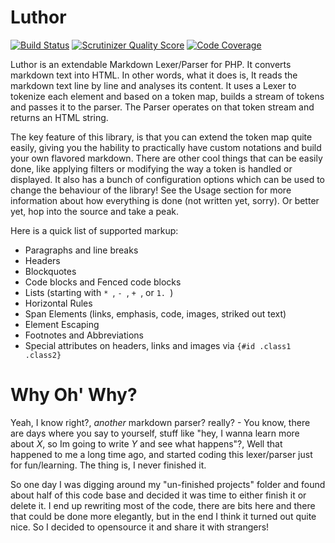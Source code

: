 Luthor
======
[![Build Status](https://secure.travis-ci.org/mpratt/Luthor.png?branch=master)](http://travis-ci.org/mpratt/Luthor)
[![Scrutinizer Quality Score](https://scrutinizer-ci.com/g/mpratt/Luthor/badges/quality-score.png?s=24c42108df50eba8149dfc291f549dfe0d317ef1)](https://scrutinizer-ci.com/g/mpratt/Luthor/)
[![Code Coverage](https://scrutinizer-ci.com/g/mpratt/Luthor/badges/coverage.png?s=537bc5b18469395beb0f944222c0b15bc72c9510)](https://scrutinizer-ci.com/g/mpratt/Luthor/)

Luthor is an extendable Markdown Lexer/Parser for PHP. It converts markdown text into HTML. In other words, what it does is,
It reads the markdown text line by line and analyses its content. It uses a Lexer to tokenize each element and based on a token map,
builds a stream of tokens and passes it to the parser. The Parser operates on that token stream and returns an HTML string.

The key feature of this library, is that you can extend the token map quite easily, giving you the hability to practically have
custom notations and build your own flavored markdown. There are other cool things that can be easily done, like applying filters
or modifying the way a token is handled or displayed. It also has a bunch of configuration options which can be used to change the behaviour of the library!
See the Usage section for more information about how everything is done (not written yet, sorry). Or better yet, hop into the source and take a peak.

Here is a quick list of supported markup:
- Paragraphs and line breaks
- Headers
- Blockquotes
- Code blocks and Fenced code blocks
- Lists (starting with `* `, `- `, `+ `, or `1. `)
- Horizontal Rules
- Span Elements (links, emphasis, code, images, striked out text)
- Element Escaping
- Footnotes and Abbreviations
- Special attributes on headers, links and images via `{#id .class1 .class2}`

Why Oh' Why?
===========
Yeah, I know right?, _another_ markdown parser? really? - You know, there are days where you say to yourself, stuff like
"hey, I wanna learn more about _X_, so Im going to write _Y_ and see what happens"?, Well that happened to me a long time ago,
and started coding this lexer/parser just for fun/learning. The thing is, I never finished it.

So one day I was digging around my "un-finished projects" folder and found about half of this code base and decided it was time
to either finish it or delete it. I end up rewriting most of the code, there are bits here and there that could be done more
elegantly, but in the end I think it turned out quite nice. So I decided to opensource it and share it with strangers!
